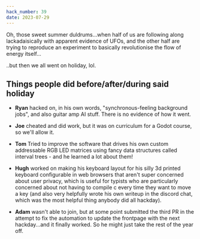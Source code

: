 ```yaml
---
hack_number: 39
date: 2023-07-29
---
```


Oh, those sweet summer duldrums...when half of us are following along lackadaisically with apparent evidence of UFOs, and the other half are trying to reproduce an experiment to basically revolutionise the flow of energy itself...

..but then we all went on holiday, lol.

## Things people did before/after/during said holiday

- **Ryan** hacked on, in his own words, "synchronous-feeling background jobs", and also guitar amp AI stuff. There is no evidence of how it went.

- **Joe** cheated and did work, but it was on curriculum for a Godot course, so we'll allow it.

- **Tom** Tried to improve the software that drives his own custom addressable RGB LED matrices using fancy data structures called interval trees - and he learned a lot about them!

- **Hugh** worked on making his keyboard layout for his silly 3d printed keyboard configurable in web browsers that aren't super concerned about user privacy, which is useful for typists who are particularly concerned about not having to compile c every time they want to move a key (and also very helpfully wrote his own writeup in the discord chat, which was the most helpful thing anybody did all hackday).

- **Adam** wasn't able to join, but at some point submitted the third PR in the attempt to fix the automation to update the frontpage with the next hackday...and it finally worked. So he might just take the rest of the year off.
